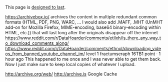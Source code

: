 This page is [designed to last](http://jeffhuang.com/designed_to_last/).

https://archivebox.io/ archives the content in multiple redundant common formats (HTML, PDF, PNG, WARC, ... I would also add .MAFF, .MHT (UnMHT add-on for Mozilla Firefox, MIME-encoding, base64 binary-encoding within HTML, etc.)) that will last long after the originals disappear off the internet
https://www.reddit.com/r/DataHoarder/comments/etilxh/is_there_any_way_to_download_comments_along/
https://www.reddit.com/r/DataHoarder/comments/ethnol/downloading_videos_from_banned_youtube_channel_im/
level 1
fractumseraph
16TB1 point ·
1 hour ago
This happened to me once and I was never able to get them back. Now I just make sure to keep local copies of whatever I upload.

http://archive.org/web/
http://archive.is
Google Cache
